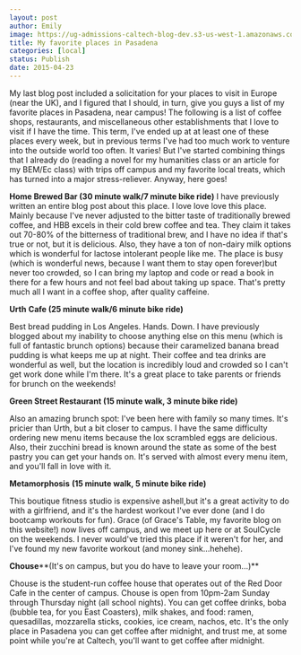 ```yaml
---
layout: post
author: Emily
image: https://ug-admissions-caltech-blog-dev.s3-us-west-1.amazonaws.com/old_pictures/caltech_as_it_happens/6a0105349b8251970b01bb081f2a42970d.jpg
title: My favorite places in Pasadena 
categories: [local]
status: Publish
date: 2015-04-23
---
```


My last blog post included a solicitation for your places to visit in Europe (near the UK), and I figured that I should, in turn, give you guys a list of my favorite places in Pasadena, near campus! The following is a list of coffee shops, restaurants, and miscellaneous other establishments that I love to visit if I have the time. This term, I've ended up at at least one of these places every week, but in previous terms I've had too much work to venture into the outside world too often. It varies! But I've started combining things that I already do (reading a novel for my humanities class or an article for my BEM/Ec class) with trips off campus and my favorite local treats, which has turned into a major stress-reliever. Anyway, here goes!

**Home Brewed Bar (30 minute walk/7 minute bike ride)**
I have previously written an entire blog post about this place. I love love love this place. Mainly because I've never adjusted to the bitter taste of traditionally brewed coffee, and HBB excels in their cold brew coffee and tea. They claim it takes out 70-80% of the bitterness of traditional brew, and I have no idea if that's true or not, but it is delicious. Also, they have a ton of non-dairy milk options which is wonderful for lactose intolerant people like me. The place is busy (which is wonderful news, because I want them to stay open forever)but never too crowded, so I can bring my laptop and code or read a book in there for a few hours and not feel bad about taking up space. That's pretty much all I want in a coffee shop, after quality caffeine.

**Urth** **Cafe (25 minute walk/6 minute bike ride)**

Best bread pudding in Los Angeles. Hands. Down. I have previously blogged about my inability to choose anything else on this menu (which is full of fantastic brunch options) because their caramelized banana bread pudding is what keeps me up at night. Their coffee and tea drinks are wonderful as well, but the location is incredibly loud and crowded so I can't get work done while I'm there. It's a great place to take parents or friends for brunch on the weekends!

**Green Street Restaurant (15 minute walk, 3 minute bike ride)**

Also an amazing brunch spot: I've been here with family so many times. It's pricier than Urth, but a bit closer to campus. I have the same difficulty ordering new menu items because the lox scrambled eggs are delicious. Also, their zucchini bread is known around the state as some of the best pastry you can get your hands on. It's served with almost every menu item, and you'll fall in love with it.

**Metamorphosis** **(15 minute walk, 5 minute bike ride)**

This boutique fitness studio is expensive ashell,but it's a great activity to do with a girlfriend, and it's the hardest workout I've ever done (and I do bootcamp workouts for fun). Grace (of Grace's Table, my favorite blog on this website!) now lives off campus, and we meet up here or at SoulCycle on the weekends. I never would've tried this place if it weren't for her, and I've found my new favorite workout (and money sink...hehehe).

**Chouse****(It's on campus, but you do have to leave your room...)**

Chouse is the student-run coffee house that operates out of the Red Door Cafe in the center of campus. Chouse is open from 10pm-2am Sunday through Thursday night (all school nights). You can get coffee drinks, boba (bubble tea, for you East Coasters), milk shakes, and food: ramen, quesadillas, mozzarella sticks, cookies, ice cream, nachos, etc. It's the only place in Pasadena you can get coffee after midnight, and trust me, at some point while you're at Caltech, you'll want to get coffee after midnight.

